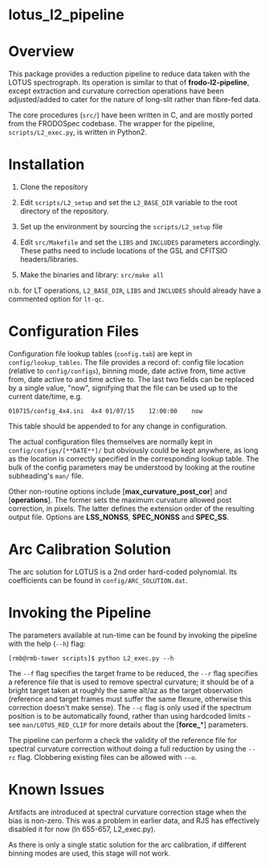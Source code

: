 lotus\_l2\_pipeline
=================

# Overview

This package provides a reduction pipeline to reduce data taken with the LOTUS spectrograph. Its operation is similar 
to that of **frodo-l2-pipeline**, except extraction and curvature correction operations have been adjusted/added to cater 
for the nature of long-slit rather than fibre-fed data. 

The core procedures (`src/`) have been written in C, and are mostly ported from the FRODOSpec codebase. The wrapper for the 
pipeline, `scripts/L2_exec.py`, is written in Python2.

# Installation

1. Clone the repository

2. Edit `scripts/L2_setup` and set the `L2_BASE_DIR` variable to the root directory of the repository.

3. Set up the environment by sourcing the `scripts/L2_setup` file

4. Edit `src/Makefile` and set the `LIBS` and `INCLUDES` parameters accordingly. These paths need to include locations of the GSL and CFITSIO headers/libraries. 

5. Make the binaries and library: `src/make all`

n.b. for LT operations, `L2_BASE_DIR`, `LIBS` and `INCLUDES` should already have a commented option for `lt-qc`.

# Configuration Files

Configuration file lookup tables (`config.tab`) are kept in `config/lookup_tables`. The file provides a record of: config file location (relative to `config/configs`), binning mode, date active from, time active from, date active to and time active to. The last two fields can be replaced by a single value, "now", signifying that the file can be used up to the current date/time, e.g.

`010715/config_4x4.ini	4x4	01/07/15	12:00:00	now`

This table should be appended to for any change in configuration.

The actual configuration files themselves are normally kept in `config/configs/[**DATE**]/` but obviously could be kept anywhere, as long as the location is correctly specified in the corresponding lookup table. The bulk of the config parameters may be understood by looking at the routine subheading's `man/` file. 

Other non-routine options include [**max\_curvature\_post\_cor**] and [**operations**]. The former sets the maximum curvature allowed post correction, in pixels. The latter defines the extension order of the resulting output file. Options are **LSS\_NONSS**, **SPEC\_NONSS** and **SPEC\_SS**.


# Arc Calibration Solution

The arc solution for LOTUS is a 2nd order hard-coded polynomial. Its coefficients can be found in `config/ARC_SOLUTION.dat`.

# Invoking the Pipeline

The parameters available at run-time can be found by invoking the pipeline with the help (`--h`) flag:

`[rmb@rmb-tower scripts]$ python L2_exec.py --h`

The `--f` flag specifies the target frame to be reduced, the `--r` flag specifies a reference file that is used to 
remove spectral curvature; it should be of a bright target taken at roughly the same alt/az as the target observation 
(reference and target frames must suffer the same flexure, otherwise this correction doesn't make sense).
The `--c` flag is only used if the spectrum position is to be automatically found, rather than using hardcoded limits - 
see `man/LOTUS_RED_CLIP` for more details about the [**force\_***] parameters.

The pipeline can perform a check the validity of the reference file for spectral curvature correction without doing a 
full reduction by using the `--rc` flag. Clobbering existing files can be allowed with `--o`.

# Known Issues

Artifacts are introduced at spectral curvature correction stage when the bias is non-zero. This was a problem in earlier 
data, and RJS has effectively disabled it for now (ln 655-657, L2_exec.py).

As there is only a single static solution for the arc calibration, if different binning modes are used, this stage will 
not work.

